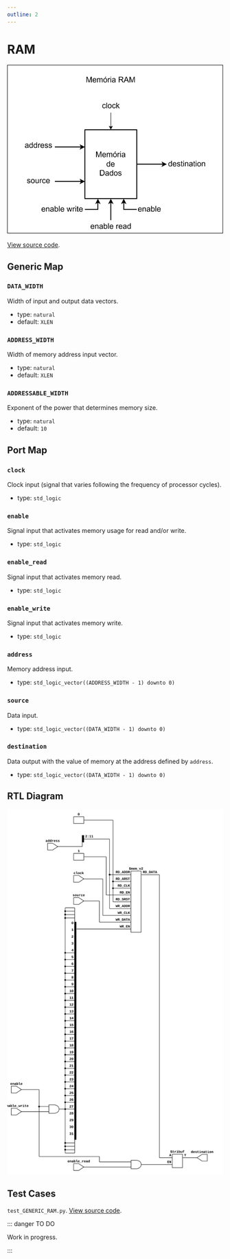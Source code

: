 ```yaml
---
outline: 2
---
```


# RAM <Badge type="info" text="GENERIC_RAM.vhd"/>

![RAM Logic Gate Diagram](../../public/images/referencia/componentes/generic_ram.drawio.svg)

[View source code](https://github.com/pfeinsper/24a-CTI-RISCV/blob/main/src/GENERIC_RAM.vhd).

## Generic Map

### `DATA_WIDTH`

Width of input and output data vectors.

- type: `natural`
- default: `XLEN`

### `ADDRESS_WIDTH`

Width of memory address input vector.

- type: `natural`
- default: `XLEN`

### `ADDRESSABLE_WIDTH`

Exponent of the power that determines memory size.

- type: `natural`
- default: `10`

## Port Map

### `clock`

Clock input (signal that varies following the frequency of processor cycles).

- type: `std_logic`

### `enable`

Signal input that activates memory usage for read and/or write.

- type: `std_logic`

### `enable_read`

Signal input that activates memory read.

- type: `std_logic`

### `enable_write`

Signal input that activates memory write.

- type: `std_logic`

### `address`

Memory address input.

- type: `std_logic_vector((ADDRESS_WIDTH - 1) downto 0)`

### `source`

Data input.

- type: `std_logic_vector((DATA_WIDTH - 1) downto 0)`

### `destination`

Data output with the value of memory at the address defined by `address`.

- type: `std_logic_vector((DATA_WIDTH - 1) downto 0)`

## RTL Diagram

![RAM RTL Diagram](../../public/images/referencia/componentes/generic_ram_netlist.svg)

## Test Cases

`test_GENERIC_RAM.py`.
[View source code](https://github.com/pfeinsper/24a-CTI-RISCV/blob/main/test/test_GENERIC_RAM.py).

::: danger TO DO

Work in progress.

:::
